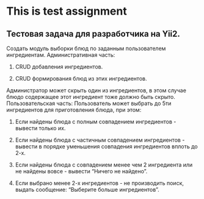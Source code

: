 This is test assignment
============================

Тестовая задача для разработчика на Yii2.
-----------
Создать модуль выборки блюд по заданным пользователем ингредиентам.
Административная часть:

1. CRUD добавления ингредиентов.

2. CRUD формирования блюд из этих ингредиентов.

Администратор может скрыть один из ингредиентов, в этом случае блюдо содержащее
этот ингредиент тоже должно быть скрыто.
Пользовательская часть:
Пользователь может выбрать до 5­ти ингредиентов для приготовления блюда, при
этом:
1. Если найдены блюда с полным совпадением ингредиентов - вывести только их.

2. Если найдены блюда с частичным совпадением ингредиентов - вывести в порядке уменьшения совпадения ингредиентов вплоть до 2-х.
3. Если найдены блюда с совпадением менее чем 2 ингредиента или не найдены вовсе - вывести “Ничего не найдено”.
4. Если выбрано менее 2-х ингредиентов - не производить поиск, выдать сообщение: “Выберите больше ингредиентов”.
